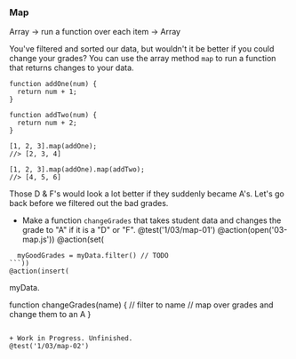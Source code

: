 ### Map
Array -> run a function over each item -> Array

You've filtered and sorted our data, but wouldn't it be better if you could change your grades? You can use the array method `map` to run a function that returns changes to your data.

```
function addOne(num) {
  return num + 1;
}

function addTwo(num) {
  return num + 2;
}

[1, 2, 3].map(addOne);
//> [2, 3, 4]

[1, 2, 3].map(addOne).map(addTwo);
//> [4, 5, 6]
```

Those D & F's would look a lot better if they suddenly became A's. Let's go back before we filtered out the bad grades.

+ Make a function `changeGrades` that takes student data and changes the grade to "A" if it is a "D" or "F".
@test('1/03/map-01')
@action(open('03-map.js'))
@action(set(
```
  myGoodGrades = myData.filter() // TODO
```))
@action(insert(
```
myData.

function changeGrades(name) {
    // filter to name
    // map over grades and change them to an A
}

```))

+ Work in Progress. Unfinished.
@test('1/03/map-02')
